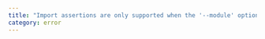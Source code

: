 ```yaml
---
title: "Import assertions are only supported when the '--module' option is set to 'esnext' or 'nodenext'."
category: error
---
```

